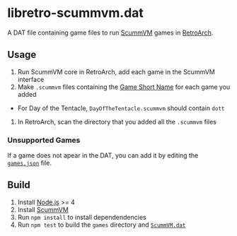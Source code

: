 # libretro-scummvm.dat

A DAT file containing game files to run [ScummVM](http://scummvm.org) games in [RetroArch](http://www.libretro.com/).

## Usage

1. Run ScummVM core in RetroArch, add each game in the ScummVM interface
1. Make `.scummvm` files containing the [Game Short Name](https://www.scummvm.org/compatibility/) for each game you added
  - For Day of the Tentacle, `DayOfTheTentacle.scummvm` should contain `dott`
1. In RetroArch, scan the directory that you added all the `.scummvm` files

### Unsupported Games

If a game does not apear in the DAT, you can add it by editing the [`games.json`](games.json) file.

## Build

1. Install [Node.js](https://nodejs.org/en/) >= 4
1. Install [ScummVM](http://scummvm.org)
1. Run `npm install` to install dependendencies
1. Run `npm test` to build the `games` directory and [`ScummVM.dat`](ScummVM.dat)
